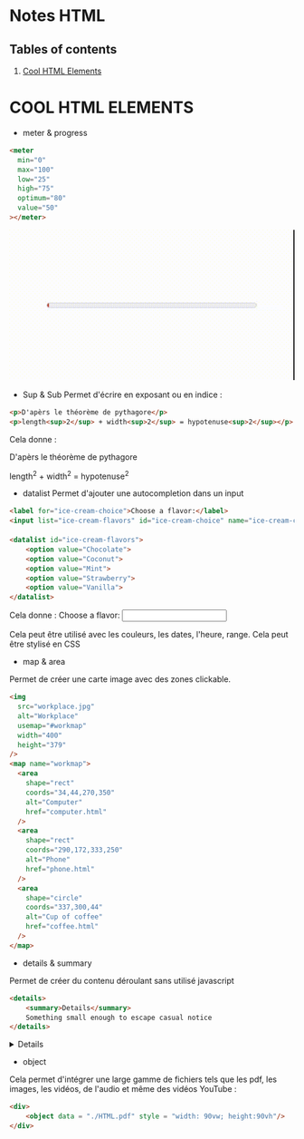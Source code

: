 # Notes HTML

## Tables of contents

1. [Cool HTML Elements](#cool-html-elements)


# **COOL HTML ELEMENTS**

* meter & progress


``` html
<meter
  min="0"
  max="100"
  low="25"
  high="75"
  optimum="80"
  value="50"
></meter>
```
![meter](./img/01.gif "titre de lien optionnel")  

* Sup & Sub
Permet d'écrire en exposant ou en indice :
``` html
<p>D'apèrs le théorème de pythagore</p>
<p>length<sup>2</sup> + width<sup>2</sup> = hypotenuse<sup>2</sup></p> 
```
Cela donne :
<p>D'apèrs le théorème de pythagore</p>
<p>length<sup>2</sup> + width<sup>2</sup> = hypotenuse<sup>2</sup></p> 

* datalist
Permet d'ajouter une autocompletion dans un input

``` html
<label for="ice-cream-choice">Choose a flavor:</label>
<input list="ice-cream-flavors" id="ice-cream-choice" name="ice-cream-choice">

<datalist id="ice-cream-flavors">
    <option value="Chocolate">
    <option value="Coconut">
    <option value="Mint">
    <option value="Strawberry">
    <option value="Vanilla">
</datalist>
```
Cela donne : 
<label for="ice-cream-choice">Choose a flavor:</label>
<input list="ice-cream-flavors" id="ice-cream-choice" name="ice-cream-choice">

<datalist id="ice-cream-flavors">
    <option value="Chocolate">
    <option value="Coconut">
    <option value="Mint">
    <option value="Strawberry">
    <option value="Vanilla">
</datalist>
Cela peut être utilisé avec les couleurs, les dates, l'heure, range.
Cela peut être stylisé en CSS

* map & area

Permet de créer une carte image avec des zones clickable.

``` html
<img
  src="workplace.jpg"
  alt="Workplace"
  usemap="#workmap"
  width="400"
  height="379"
/>
<map name="workmap">
  <area
    shape="rect"
    coords="34,44,270,350"
    alt="Computer"
    href="computer.html"
  />
  <area
    shape="rect"
    coords="290,172,333,250"
    alt="Phone"
    href="phone.html"
  />
  <area
    shape="circle"
    coords="337,300,44"
    alt="Cup of coffee"
    href="coffee.html"
  />
</map>
```
* details & summary

Permet de créer du contenu déroulant sans utilisé javascript
``` html
<details>
    <summary>Details</summary>
    Something small enough to escape casual notice
</details>
```
<details>
    <summary>Details</summary>
    Something small enough to escape casual notice
</details>

* object

Cela permet d'intégrer une large gamme de fichiers tels que les pdf, les images, les vidéos, de l'audio et même des vidéos YouTube :

``` html
<div>
    <object data = "./HTML.pdf" style = "width: 90vw; height:90vh"/>
</div>
```
